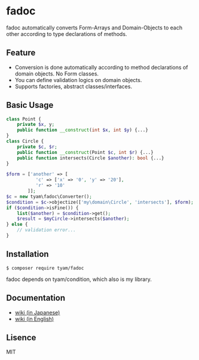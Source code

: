 # fadoc

fadoc automatically converts Form-Arrays and Domain-Objects to each other according to type declarations of methods.


## Feature

- Conversion is done automatically according to method declarations of domain objects. No Form classes.
- You can define validation logics on domain objects.
- Supports factories, abstract classes/interfaces.


## Basic Usage

```php
class Point {
    private $x, y;
    public function __construct(int $x, int $y) {...}
}
class Circle {
    private $c, $r;
    public function __construct(Point $c, int $r) {...}
    public function intersects(Circle $another): bool {...}
}

$form = ['another' => [
           'c' => ['x' => '0', 'y' => '20'],
           'r' => '10'
        ]];
$c = new tyam\fadoc\Converter();
$condition = $c->objectize(['my\domain\Circle', 'intersects'], $form);
if ($condition->isFine()) {
    list($another) = $condition->get();
    $result = $myCircle->intersects($another);
} else {
    // validation error...
}
```


## Installation

```
$ composer require tyam/fadoc
```

fadoc depends on tyam/condition, which also is my library.


## Documentation

* [wiki (in Japanese)](https://github.com/tyam/fadoc/wiki/%E3%83%9B%E3%83%BC%E3%83%A0)
* [wiki (in English)](https://github.com/tyam/fadoc/wiki)


## Lisence

MIT
